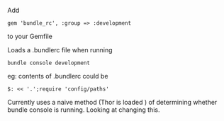 Add 
    
    gem 'bundle_rc', :group => :development
to your Gemfile

Loads a .bundlerc file when running 
    
    bundle console development
    
eg: contents of .bundlerc could be
    
    $: << '.';require 'config/paths'
    
    
Currently uses a naive method (Thor is loaded ) of determining whether bundle console is running. Looking at changing this.